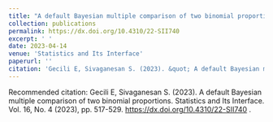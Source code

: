 ```yaml
---
title: "A default Bayesian multiple comparison of two binomial proportions"
collection: publications
permalink: https://dx.doi.org/10.4310/22-SII740
excerpt: ' '
date: 2023-04-14
venue: 'Statistics and Its Interface'
paperurl: ''
citation: 'Gecili E, Sivaganesan S. (2023). &quot; A default Bayesian multiple comparison of two binomial proportions.&quot; <i> Statistics and Its Interface </i> Vol. 16, No. 4 (2023), pp. 517-529. https://dx.doi.org/10.4310/22-SII740 '
---
```


Recommended citation: Gecili E, Sivaganesan S. (2023). A default Bayesian multiple comparison of two binomial proportions. Statistics and Its Interface. Vol. 16, No. 4 (2023), pp. 517-529. https://dx.doi.org/10.4310/22-SII740 .
